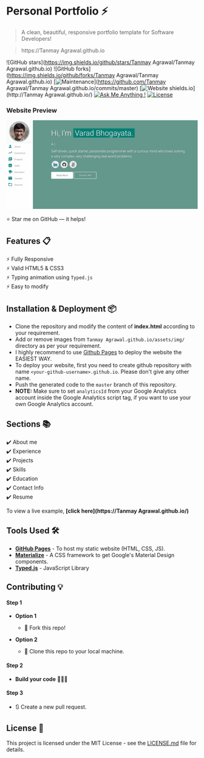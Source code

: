 # Personal Portfolio ⚡️ 
> A clean, beautiful, responsive portfolio template for Software Developers!

> https://Tanmay Agrawal.github.io

![GitHub stars](https://img.shields.io/github/stars/Tanmay Agrawal/Tanmay Agrawal.github.io) 
![GitHub forks](https://img.shields.io/github/forks/Tanmay Agrawal/Tanmay Agrawal.github.io)
[![Maintenance](https://img.shields.io/badge/maintained-yes-green.svg)](https://github.com/Tanmay Agrawal/Tanmay Agrawal.github.io/commits/master)
[![Website shields.io](https://img.shields.io/badge/website-up-yellow)](http://Tanmay Agrawal.github.io/)
[![Ask Me Anything !](https://img.shields.io/badge/ask%20me-linkedin-1abc9c.svg)](https://www.https://scholar.google.com/citations?user=Jum9p6sAAAAJ&hl=en/)
[![License](http://img.shields.io/:license-mit-blue.svg?style=flat-square)](http://badges.mit-license.org)

### Website Preview
<p align="center"> 
  <kbd>
    <a href="https://Tanmay Agrawal.github.io" target="_blank"><img src="examples/preview.gif">
  </a>
  </kbd>
</p>

:star: Star me on GitHub — it helps!

## Features 📋
⚡️ Fully Responsive\
⚡️ Valid HTML5 & CSS3\
⚡️ Typing animation using `Typed.js`\
⚡️ Easy to modify

## Installation & Deployment 📦
- Clone the repository and modify the content of <b>index.html</b> according to your requirement.
- Add or remove images from `Tanmay Agrawal.github.io/assets/img/` directory as per your requirement.
- I highly recommend to use [Github Pages](https://create-react-app.dev/docs/deployment/#github-pages) to deploy the website the EASIEST WAY.
- To deploy your website, first you need to create github repository with name `<your-github-username>.github.io`. Please don't give any other name.
- Push the generated code to the `master` branch of this repository.
- <b>NOTE:</b> Make sure to set `analyticsId` from your Google Analytics account inside the Google Analytics script tag, if you want to use your own Google Analytics account.

## Sections 📚
✔️ About me\
✔️ Experience\
✔️ Projects \
✔️ Skills \
✔️ Education\
✔️ Contact Info\
✔️ Resume

To view a live example, **[click here](https://Tanmay Agrawal.github.io/)**

## Tools Used 🛠️
* [<b>GitHub Pages</b>](https://create-react-app.dev/docs/deployment/#github-pages) - To host my static website (HTML, CSS, JS).
* [<b>Materialize</b>](https://materializecss.com/) - A CSS framework to get Google's Material Design components.
* [<b>Typed.js</b>](https://mattboldt.com/demos/typed-js/) - JavaScript Library

## Contributing 💡
#### Step 1

- **Option 1**
    - 🍴 Fork this repo!

- **Option 2**
    - 👯 Clone this repo to your local machine.


#### Step 2

- **Build your code** 🔨🔨🔨

#### Step 3

- 🔃 Create a new pull request.

## License 📄
This project is licensed under the MIT License - see the [LICENSE.md](./LICENSE) file for details.
